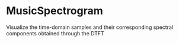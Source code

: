 # MusicSpectrogram
Visualize the time-domain samples and their corresponding spectral components obtained through the DTFT 
